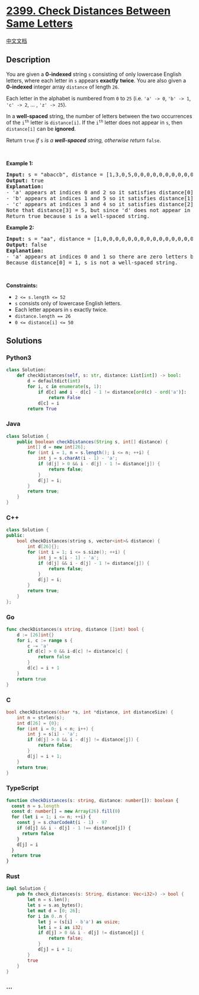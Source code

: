 # [2399. Check Distances Between Same Letters](https://leetcode.com/problems/check-distances-between-same-letters)

[中文文档](/solution/2300-2399/2399.Check%20Distances%20Between%20Same%20Letters/README.md)

## Description

<p>You are given a <strong>0-indexed</strong> string <code>s</code> consisting of only lowercase English letters, where each letter in <code>s</code> appears <strong>exactly</strong> <strong>twice</strong>. You are also given a <strong>0-indexed</strong> integer array <code>distance</code> of length <code>26</code>.</p>

<p>Each letter in the alphabet is numbered from <code>0</code> to <code>25</code> (i.e. <code>&#39;a&#39; -&gt; 0</code>, <code>&#39;b&#39; -&gt; 1</code>, <code>&#39;c&#39; -&gt; 2</code>, ... , <code>&#39;z&#39; -&gt; 25</code>).</p>

<p>In a <strong>well-spaced</strong> string, the number of letters between the two occurrences of the <code>i<sup>th</sup></code> letter is <code>distance[i]</code>. If the <code>i<sup>th</sup></code> letter does not appear in <code>s</code>, then <code>distance[i]</code> can be <strong>ignored</strong>.</p>

<p>Return <code>true</code><em> if </em><code>s</code><em> is a <strong>well-spaced</strong> string, otherwise return </em><code>false</code>.</p>

<p>&nbsp;</p>
<p><strong class="example">Example 1:</strong></p>

<pre>
<strong>Input:</strong> s = &quot;abaccb&quot;, distance = [1,3,0,5,0,0,0,0,0,0,0,0,0,0,0,0,0,0,0,0,0,0,0,0,0,0]
<strong>Output:</strong> true
<strong>Explanation:</strong>
- &#39;a&#39; appears at indices 0 and 2 so it satisfies distance[0] = 1.
- &#39;b&#39; appears at indices 1 and 5 so it satisfies distance[1] = 3.
- &#39;c&#39; appears at indices 3 and 4 so it satisfies distance[2] = 0.
Note that distance[3] = 5, but since &#39;d&#39; does not appear in s, it can be ignored.
Return true because s is a well-spaced string.
</pre>

<p><strong class="example">Example 2:</strong></p>

<pre>
<strong>Input:</strong> s = &quot;aa&quot;, distance = [1,0,0,0,0,0,0,0,0,0,0,0,0,0,0,0,0,0,0,0,0,0,0,0,0,0]
<strong>Output:</strong> false
<strong>Explanation:</strong>
- &#39;a&#39; appears at indices 0 and 1 so there are zero letters between them.
Because distance[0] = 1, s is not a well-spaced string.
</pre>

<p>&nbsp;</p>
<p><strong>Constraints:</strong></p>

<ul>
	<li><code>2 &lt;= s.length &lt;= 52</code></li>
	<li><code>s</code> consists only of lowercase English letters.</li>
	<li>Each letter appears in <code>s</code> exactly twice.</li>
	<li><code>distance.length == 26</code></li>
	<li><code>0 &lt;= distance[i] &lt;= 50</code></li>
</ul>

## Solutions

<!-- tabs:start -->

### **Python3**

```python
class Solution:
    def checkDistances(self, s: str, distance: List[int]) -> bool:
        d = defaultdict(int)
        for i, c in enumerate(s, 1):
            if d[c] and i - d[c] - 1 != distance[ord(c) - ord('a')]:
                return False
            d[c] = i
        return True
```

### **Java**

```java
class Solution {
    public boolean checkDistances(String s, int[] distance) {
        int[] d = new int[26];
        for (int i = 1, n = s.length(); i <= n; ++i) {
            int j = s.charAt(i - 1) - 'a';
            if (d[j] > 0 && i - d[j] - 1 != distance[j]) {
                return false;
            }
            d[j] = i;
        }
        return true;
    }
}
```

### **C++**

```cpp
class Solution {
public:
    bool checkDistances(string s, vector<int>& distance) {
        int d[26]{};
        for (int i = 1; i <= s.size(); ++i) {
            int j = s[i - 1] - 'a';
            if (d[j] && i - d[j] - 1 != distance[j]) {
                return false;
            }
            d[j] = i;
        }
        return true;
    }
};
```

### **Go**

```go
func checkDistances(s string, distance []int) bool {
	d := [26]int{}
	for i, c := range s {
		c -= 'a'
		if d[c] > 0 && i-d[c] != distance[c] {
			return false
		}
		d[c] = i + 1
	}
	return true
}
```

### **C**

```c
bool checkDistances(char *s, int *distance, int distanceSize) {
    int n = strlen(s);
    int d[26] = {0};
    for (int i = 0; i < n; i++) {
        int j = s[i] - 'a';
        if (d[j] > 0 && i - d[j] != distance[j]) {
            return false;
        }
        d[j] = i + 1;
    }
    return true;
}
```

### **TypeScript**

```ts
function checkDistances(s: string, distance: number[]): boolean {
  const n = s.length
  const d: number[] = new Array(26).fill(0)
  for (let i = 1; i <= n; ++i) {
    const j = s.charCodeAt(i - 1) - 97
    if (d[j] && i - d[j] - 1 !== distance[j]) {
      return false
    }
    d[j] = i
  }
  return true
}
```

### **Rust**

```rust
impl Solution {
    pub fn check_distances(s: String, distance: Vec<i32>) -> bool {
        let n = s.len();
        let s = s.as_bytes();
        let mut d = [0; 26];
        for i in 0..n {
            let j = (s[i] - b'a') as usize;
            let i = i as i32;
            if d[j] > 0 && i - d[j] != distance[j] {
                return false;
            }
            d[j] = i + 1;
        }
        true
    }
}
```

### **...**

```


```

<!-- tabs:end -->
